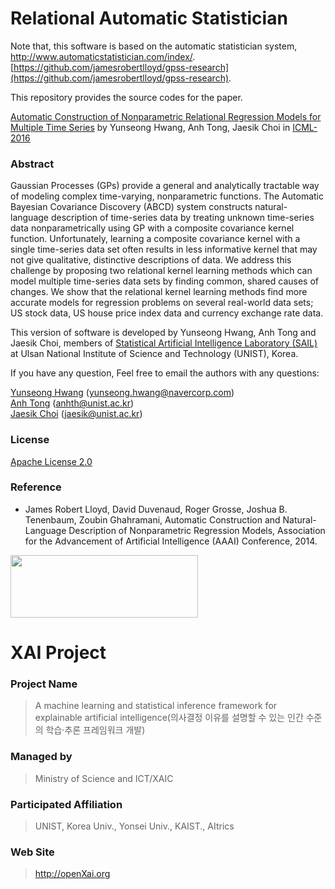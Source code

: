 Relational Automatic Statistician
=====================

Note that, this software is based on the automatic statistician system, http://www.automaticstatistician.com/index/.
[https://github.com/jamesrobertlloyd/gpss-research](https://github.com/jamesrobertlloyd/gpss-research).

This repository provides the source codes for the paper.

[Automatic Construction of Nonparametric Relational Regression Models for
Multiple Time Series](http://jmlr.org/proceedings/papers/v48/hwangb16.pdf) 
by Yunseong Hwang, Anh Tong, Jaesik Choi
in [ICML-2016](http://icml.cc/2016/)

### Abstract

Gaussian Processes (GPs) provide a general and analytically tractable way of modeling complex time-varying, nonparametric functions. The Automatic Bayesian Covariance Discovery (ABCD) system constructs natural-language description of time-series data by treating unknown time-series data nonparametrically using GP with a composite covariance kernel function. Unfortunately, learning a composite covariance kernel with a single time-series data set often results in less informative kernel that may not give qualitative, distinctive descriptions of data. We address this challenge by proposing two relational kernel learning methods which can model multiple time-series data sets by finding common, shared causes of changes. We show that the relational kernel learning methods find more accurate models for regression problems on several real-world data sets; US stock data, US house price index data and currency exchange rate data.

This version of software is developed by Yunseong Hwang, Anh Tong and Jaesik Choi, members of [Statistical Artificial Intelligence Laboratory (SAIL)](http://sail.unist.ac.kr) at Ulsan National Institute of Science and Technology (UNIST), Korea. 

If you have any question, Feel free to email the authors with any questions:  

[Yunseong Hwang]() (yunseong.hwang@navercorp.com)  
[Anh Tong]() (anhth@unist.ac.kr)  
[Jaesik Choi]() (jaesik@unist.ac.kr)  

### License
[Apache License 2.0](https://github.com/OpenXAIProject/Automatic-Stock-Report/blob/master/license.txt)

### Reference
- James Robert Lloyd, David Duvenaud, Roger Grosse, Joshua B. Tenenbaum, Zoubin Ghahramani, Automatic Construction and Natural-Language Description of Nonparametric Regression Models, Association for the Advancement of Artificial Intelligence (AAAI) Conference, 2014.

<img src="http://xai.unist.ac.kr/static/img/logos/XAIC_logo.png" width="300" height="100">

# XAI Project 

### **Project Name** 
> A machine learning and statistical inference framework for explainable artificial intelligence(의사결정 이유를 설명할 수 있는 인간 수준의 학습·추론 프레임워크 개발)
### **Managed by** 
> Ministry of Science and ICT/XAIC
### **Participated Affiliation** 
> UNIST, Korea Univ., Yonsei Univ., KAIST., AItrics
### **Web Site** 
> <http://openXai.org>
